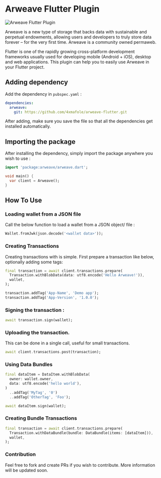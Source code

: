 # Arweave Flutter Plugin

![Arweave Flutter Plugin](https://cdn.discordapp.com/attachments/737991261541367830/882688220805087312/arweaveflutter.png)

Arweave is a new type of storage that backs data with sustainable and perpetual endowments, allowing users and developers to truly store data forever – for the very first time. Arweave is a community owned permaweb.

Flutter is one of the rapidly growing cross-platform development frameworks usually used for developing mobile (Android + iOS), desktop and web applications. This plugin can help you to easily use Arweave in your Flutter project.

## Adding dependency

Add the dependency in `pubspec.yaml` :

```yaml
dependencies:
  arweave:
    git: https://github.com/4xmafole/arweave-flutter.git
```

After adding, make sure you save the file so that all the dependencies get installed automatically.

## Importing the package

After installing the dependency, simply import the package anywhere you wish to use :

```dart
import 'package:arweave/arweave.dart';

void main() {
  var client = Arweave();
}
```

## How To Use

### Loading wallet from a JSON file

Call the below function to load a wallet from a JSON object/ file :

```dart
Wallet.fromJwk(json.decode('<wallet data>'));
```

### Creating Transactions

Creating transactions with is simple. First prepare a transaction like below, optionally adding some tags:

```dart
final transaction = await client.transactions.prepare(
  Transaction.withBlobData(data: utf8.encode('Hello Arweave!')),
  wallet,
);

transaction.addTag('App-Name', 'Demo app');
transaction.addTag('App-Version', '1.0.0');
```

### Signing the transaction :

```dart
await transaction.sign(wallet);
```

### Uploading the transaction.

This can be done in a single call, useful for small transactions.

```dart
await client.transactions.post(transaction);
```

### Using Data Bundles

```dart
final dataItem = DataItem.withBlobData(
  owner: wallet.owner,
  data: utf8.encode('hello world'),
)
  ..addTag('MyTag', '0')
  ..addTag('OtherTag', 'Foo');

await dataItem.sign(wallet);
```

### Creating Bundle Transactions

```dart
final transaction = await client.transactions.prepare(
  Transaction.withDataBundle(bundle: DataBundle(items: [dataItem])),
  wallet,
);
```

### Contribution

Feel free to fork and create PRs if you wish to contribute. More information will be updated soon.
